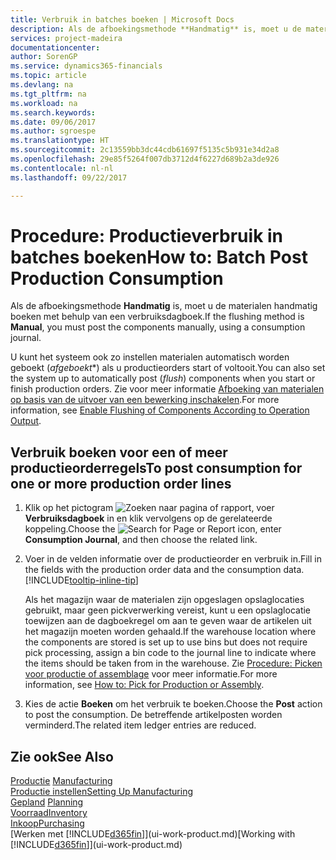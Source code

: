 ```yaml
---
title: Verbruik in batches boeken | Microsoft Docs
description: Als de afboekingsmethode **Handmatig** is, moet u de materialen handmatig boeken met behulp van een verbruiksdagboek.
services: project-madeira
documentationcenter: 
author: SorenGP
ms.service: dynamics365-financials
ms.topic: article
ms.devlang: na
ms.tgt_pltfrm: na
ms.workload: na
ms.search.keywords: 
ms.date: 09/06/2017
ms.author: sgroespe
ms.translationtype: HT
ms.sourcegitcommit: 2c13559bb3dc44cdb61697f5135c5b931e34d2a8
ms.openlocfilehash: 29e85f5264f007db3712d4f6227d689b2a3de926
ms.contentlocale: nl-nl
ms.lasthandoff: 09/22/2017

---
```

# <a name="how-to-batch-post-production-consumption"></a><span data-ttu-id="8ef9b-103">Procedure: Productieverbruik in batches boeken</span><span class="sxs-lookup"><span data-stu-id="8ef9b-103">How to: Batch Post Production Consumption</span></span>
<span data-ttu-id="8ef9b-104">Als de afboekingsmethode **Handmatig** is, moet u de materialen handmatig boeken met behulp van een verbruiksdagboek.</span><span class="sxs-lookup"><span data-stu-id="8ef9b-104">If the flushing method is **Manual**, you must post the components manually, using a consumption journal.</span></span>

<span data-ttu-id="8ef9b-105">U kunt het systeem ook zo instellen materialen automatisch worden geboekt (*afgeboekt**) als u productieorders start of voltooit.</span><span class="sxs-lookup"><span data-stu-id="8ef9b-105">You can also set the system up to automatically post (*flush*) components when you start or finish production orders.</span></span> <span data-ttu-id="8ef9b-106">Zie voor meer informatie [Afboeking van materialen op basis van de uitvoer van een bewerking inschakelen](production-how-to-flush-components-according-to-operation-output.md).</span><span class="sxs-lookup"><span data-stu-id="8ef9b-106">For more information, see [Enable Flushing of Components According to Operation Output](production-how-to-flush-components-according-to-operation-output.md).</span></span>

## <a name="to-post-consumption-for-one-or-more-production-order-lines"></a><span data-ttu-id="8ef9b-107">Verbruik boeken voor een of meer productieorderregels</span><span class="sxs-lookup"><span data-stu-id="8ef9b-107">To post consumption for one or more production order lines</span></span>  
1.  <span data-ttu-id="8ef9b-108">Klik op het pictogram ![Zoeken naar pagina of rapport](media/ui-search/search_small.png "pictogram Zoeken naar pagina of rapport"), voer **Verbruiksdagboek** in en klik vervolgens op de gerelateerde koppeling.</span><span class="sxs-lookup"><span data-stu-id="8ef9b-108">Choose the ![Search for Page or Report](media/ui-search/search_small.png "Search for Page or Report icon") icon, enter **Consumption Journal**, and then choose the related link.</span></span>  
2.  <span data-ttu-id="8ef9b-109">Voer in de velden informatie over de productieorder en verbruik in.</span><span class="sxs-lookup"><span data-stu-id="8ef9b-109">Fill in the fields with the production order data and the consumption data.</span></span> [!INCLUDE[tooltip-inline-tip](includes/tooltip-inline-tip_md.md)]  

    <span data-ttu-id="8ef9b-110">Als het magazijn waar de materialen zijn opgeslagen opslaglocaties gebruikt, maar geen pickverwerking vereist, kunt u een opslaglocatie toewijzen aan de dagboekregel om aan te geven waar de artikelen uit het magazijn moeten worden gehaald.</span><span class="sxs-lookup"><span data-stu-id="8ef9b-110">If the warehouse location where the components are stored is set up to use bins but does not require pick processing, assign a bin code to the journal line to indicate where the items should be taken from in the warehouse.</span></span> <span data-ttu-id="8ef9b-111">Zie [Procedure: Picken voor productie of assemblage](warehouse-how-to-pick-for-production.md) voor meer informatie.</span><span class="sxs-lookup"><span data-stu-id="8ef9b-111">For more information, see [How to: Pick for Production or Assembly](warehouse-how-to-pick-for-production.md).</span></span>  
3.  <span data-ttu-id="8ef9b-112">Kies de actie **Boeken** om het verbruik te boeken.</span><span class="sxs-lookup"><span data-stu-id="8ef9b-112">Choose the **Post** action to post the consumption.</span></span> <span data-ttu-id="8ef9b-113">De betreffende artikelposten worden verminderd.</span><span class="sxs-lookup"><span data-stu-id="8ef9b-113">The related item ledger entries are reduced.</span></span>

## <a name="see-also"></a><span data-ttu-id="8ef9b-114">Zie ook</span><span class="sxs-lookup"><span data-stu-id="8ef9b-114">See Also</span></span>  
<span data-ttu-id="8ef9b-115">[Productie](production-manage-manufacturing.md)  </span><span class="sxs-lookup"><span data-stu-id="8ef9b-115">[Manufacturing](production-manage-manufacturing.md)  </span></span>  
[<span data-ttu-id="8ef9b-116">Productie instellen</span><span class="sxs-lookup"><span data-stu-id="8ef9b-116">Setting Up Manufacturing</span></span>](production-configure-production-processes.md)  
<span data-ttu-id="8ef9b-117">[Gepland](production-planning.md)    </span><span class="sxs-lookup"><span data-stu-id="8ef9b-117">[Planning](production-planning.md)    </span></span>  
[<span data-ttu-id="8ef9b-118">Voorraad</span><span class="sxs-lookup"><span data-stu-id="8ef9b-118">Inventory</span></span>](inventory-manage-inventory.md)  
[<span data-ttu-id="8ef9b-119">Inkoop</span><span class="sxs-lookup"><span data-stu-id="8ef9b-119">Purchasing</span></span>](purchasing-manage-purchasing.md)  
<span data-ttu-id="8ef9b-120">[Werken met [!INCLUDE[d365fin](includes/d365fin_md.md)]](ui-work-product.md)</span><span class="sxs-lookup"><span data-stu-id="8ef9b-120">[Working with [!INCLUDE[d365fin](includes/d365fin_md.md)]](ui-work-product.md)</span></span>

